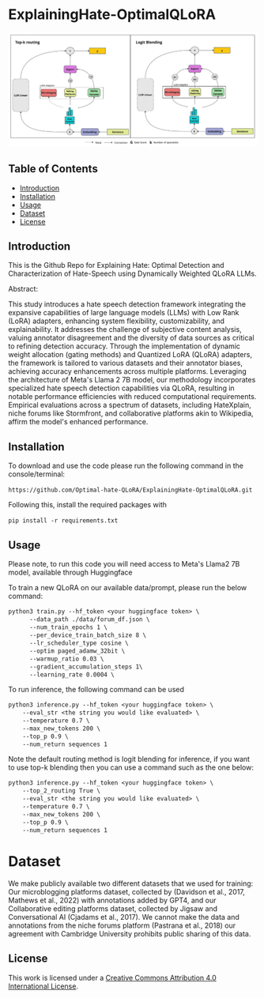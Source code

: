 # ExplainingHate-OptimalQLoRA

![Alt text](hate_lora_diagram_v2.jpg)

## Table of Contents
- [Introduction](#introduction)
- [Installation](#installation)
- [Usage](#usage)
- [Dataset](#dataset)
- [License](#license)

## Introduction

This is the Github Repo for Explaining Hate: Optimal Detection and Characterization of Hate-Speech using Dynamically Weighted QLoRA LLMs.

Abstract:

This study introduces a hate speech detection framework integrating the expansive capabilities of large language models (LLMs) with Low Rank (LoRA) adapters, enhancing system flexibility, customizability, and explainability. It addresses the challenge of subjective content analysis, valuing annotator disagreement and the diversity of data sources as critical to refining detection accuracy. Through the implementation of dynamic weight allocation (gating methods) and Quantized LoRA (QLoRA) adapters, the framework is tailored to various datasets and their annotator biases, achieving accuracy enhancements across multiple platforms. Leveraging the architecture of Meta's Llama 2 7B model, our methodology incorporates specialized hate speech detection capabilities via QLoRA, resulting in notable performance efficiencies with reduced computational requirements. Empirical evaluations across a spectrum of datasets, including HateXplain, niche forums like Stormfront, and collaborative platforms akin to Wikipedia, affirm the model's enhanced performance.

## Installation

To download and use the code please run the following command in the console/terminal:

```https://github.com/Optimal-hate-QLoRA/ExplainingHate-OptimalQLoRA.git```

Following this, install the required packages with 

```pip install -r requirements.txt```

## Usage

Please note, to run this code you will need access to Meta's Llama2 7B model, available through Huggingface

To train a new QLoRA on our available data/prompt, please run the below command:

```
python3 train.py --hf_token <your huggingface token> \
      --data_path ./data/forum_df.json \
      --num_train_epochs 1 \
      --per_device_train_batch_size 8 \
      --lr_scheduler_type cosine \
      --optim paged_adamw_32bit \
      --warmup_ratio 0.03 \
      --gradient_accumulation_steps 1\
      --learning_rate 0.0004 \
```

To run inference, the following command can be used

```
python3 inference.py --hf_token <your huggingface token> \
    --eval_str <the string you would like evaluated> \
    --temperature 0.7 \
    --max_new_tokens 200 \
    --top_p 0.9 \
    --num_return sequences 1
```


Note the default routing method is logit blending for inference, if you want to use top-k blending then you can use a command such as the one below:

```
python3 inference.py --hf_token <your huggingface token> \
    --top_2_routing True \
    --eval_str <the string you would like evaluated> \
    --temperature 0.7 \
    --max_new_tokens 200 \
    --top_p 0.9 \
    --num_return sequences 1
```

# Dataset

We make publicly available two different datasets that we used for training: Our microblogging platforms dataset, collected by (Davidson et al., 2017, Mathews et al., 2022) with annotations added by GPT4, and our Collaborative editing platforms dataset, collected by Jigsaw and Conversational AI (Cjadams et al., 2017). We cannot make the data and annotations from the niche forums platform (Pastrana et al., 2018) our agreement with Cambridge University prohibits public sharing of this data. 

## License

This work is licensed under a [Creative Commons Attribution 4.0 International License](http://creativecommons.org/licenses/by/4.0/).



